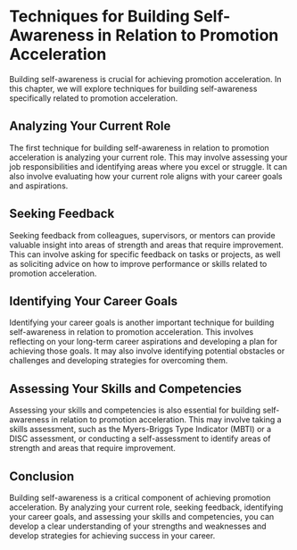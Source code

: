Techniques for Building Self-Awareness in Relation to Promotion Acceleration
================================================================================================================

Building self-awareness is crucial for achieving promotion acceleration. In this chapter, we will explore techniques for building self-awareness specifically related to promotion acceleration.

Analyzing Your Current Role
---------------------------

The first technique for building self-awareness in relation to promotion acceleration is analyzing your current role. This may involve assessing your job responsibilities and identifying areas where you excel or struggle. It can also involve evaluating how your current role aligns with your career goals and aspirations.

Seeking Feedback
----------------

Seeking feedback from colleagues, supervisors, or mentors can provide valuable insight into areas of strength and areas that require improvement. This can involve asking for specific feedback on tasks or projects, as well as soliciting advice on how to improve performance or skills related to promotion acceleration.

Identifying Your Career Goals
-----------------------------

Identifying your career goals is another important technique for building self-awareness in relation to promotion acceleration. This involves reflecting on your long-term career aspirations and developing a plan for achieving those goals. It may also involve identifying potential obstacles or challenges and developing strategies for overcoming them.

Assessing Your Skills and Competencies
--------------------------------------

Assessing your skills and competencies is also essential for building self-awareness in relation to promotion acceleration. This may involve taking a skills assessment, such as the Myers-Briggs Type Indicator (MBTI) or a DISC assessment, or conducting a self-assessment to identify areas of strength and areas that require improvement.

Conclusion
----------

Building self-awareness is a critical component of achieving promotion acceleration. By analyzing your current role, seeking feedback, identifying your career goals, and assessing your skills and competencies, you can develop a clear understanding of your strengths and weaknesses and develop strategies for achieving success in your career.
